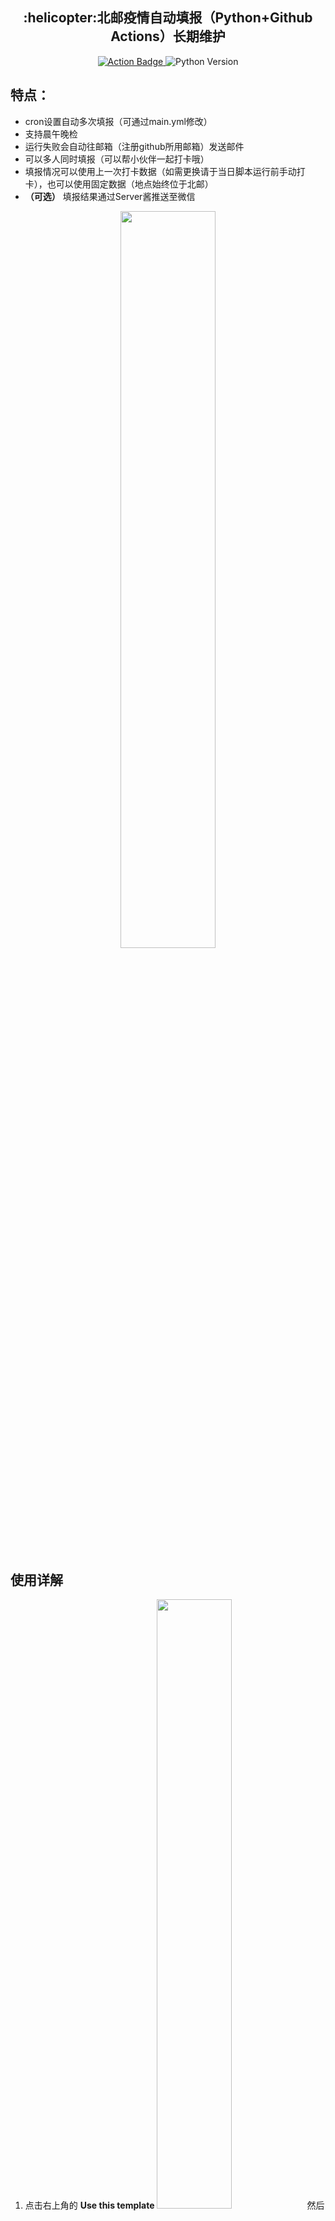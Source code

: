 <h2 align="center">:helicopter:北邮疫情自动填报（Python+Github Actions）长期维护</h2>
<p align="center">
    <a href="https://github.com/zzp-seeker/bupt-ncov-auto-report/actions/workflows/main.yml">
        <img src="https://github.com/zzp-seeker/bupt-ncov-auto-report/actions/workflows/main.yml/badge.svg?branch=master" alt="Action Badge">
    </a>
    <img src="https://img.shields.io/badge/python-%3d%203.7-blue" alt="Python Version">
</p>



## 特点：

- cron设置自动多次填报（可通过main.yml修改）
- 支持晨午晚检
- 运行失败会自动往邮箱（注册github所用邮箱）发送邮件
- 可以多人同时填报（可以帮小伙伴一起打卡哦）
- 填报情况可以使用上一次打卡数据（如需更换请于当日脚本运行前手动打卡），也可以使用固定数据（地点始终位于北邮）
- **（可选）** 填报结果通过Server酱推送至微信
  ​

<div align="center">
<img src='img/0.png' width=55%/>
</div>




## 使用详解

1. 点击右上角的 **Use this template** <img src="img/2.png" width="50%">然后给仓库随便起一个名字，点击 **Create repository from template**
2. 点击 **Settings** ，进入 **Secrets** 页面，点击右上角的 **New repository secret**，流程如下图所示
<div align="center">
<img src="img/3.png" width="90%">
</div>

3. 一共有**两**个secret，第一个Name填**USERS**，Value按照如下格式填写：

```python
[
    (学号:str,密码:str,用户名:str,0 or 1),
    (学号:str,密码:str,用户名:str,0 or 1),
    (学号:str,密码:str,用户名:str,0 or 1),
    ... 如果还有则继续往后面加
]
```

相当于**列表**里面有很多**元组**，每个元组代表一个用户，可以有任意多个。每个元组有**四个元素**，前两个分别为**学号**和**密码**，字符串格式（可自行通过 [https://app.bupt.edu.cn/ncov/wap/default/index](https://app.bupt.edu.cn/ncov/wap/default/index) 登陆验证账号密码正确性，密码一般为身份证后8位），第三个为**用户名**（随便填，用于控制台与Server显示），第四个为是否用上一次打卡数据，**0或者1**，0代表使用上一次打卡数据（**某一次自己在脚本运行前打卡之后都采用这次打卡数据**），1代表使用固定数据（固定数据的地点始终位于北邮）。该USERS在代码中会以python的eval(USERS)执行，故USERS符合python语法即可。以下是一个样例：

<div align="center">
	<img src="img/4.png" width="55%">
</div>


4. 第二个secret的Name填写**SERVER_KEY**，如果不配置Server酱微信推送，那么Value里填写**0**即可，如果想配置的话看下一点
5. **（可选）** Value填写Server酱的SendKey（在这里查看 [https://sct.ftqq.com/sendkey](https://sct.ftqq.com/sendkey)），在此之前需要微信注册企业号，并加入Server酱内部应用，具体流程见 [https://sct.ftqq.com/forward](https://sct.ftqq.com/forward)，看起来比较多，但也不是很麻烦，一步步照做即可

最后Actions secrets效果：

<div align="center">
<img src="img/5.png" width="100%">
</div>

6. 点击上方**Actions**按钮：

<img src="img/6.png" width="100%">

点击左侧的**BUPT ncov auto-report Python**,再点击右侧的**Run workflow**,如下图所示：

<div align="center">
<img src="img/7.png" width="100%">
</div>

点击这个workflow（没看到的话请刷新一下），然后再次点进去jobs查看执行情况

<div align="center">
<img src="img/8.png" >
</div>

7. 如果准确按照上述步骤执行，你应该会看到类似的如下输出：

<div align="center">
<img src="img/9.png" width="95%">
</div>

若想查看上图一样具体填报信息需要取消注释main.py的75行

**恭喜你，你还有你的小伙伴不用为被催打卡而烦恼了~**


## 参数更改：
### 更改每日打卡时间
在 .github/workflows/main.yml 中来设置每天运行的时间：
```python
on:
  schedule:
    - cron: "*/20 16,23 * * *"
```
cron里的"\*/20 16,23 * * \*"代表 at every 20th minute past hour 16 and 23，然而这是UTC，北京时间为UTC+8，代表0点与7点之后每隔20分钟
[https://crontab.guru/#*/10_16,23_*_*_*](https://crontab.guru/#*/10_16,23_*_*_*) 用这个网站来选取你想要的时间
### 更改打卡的固定数据
在 [https://app.bupt.edu.cn/ncov/wap/default/index](https://app.bupt.edu.cn/ncov/wap/default/index) 进行填报，全部填完后最后不要提交，f12打开控制台，在Console页面下输入代码vm.info回车得到填报数据，替换掉 constant.py 里的INFO变量


## Credit
参考了[ipid/bupt-ncov-report](https://github.com/ipid/bupt-ncov-report) 与 [zzp-seeker/bupt-ncov-report-action](https://github.com/zzp-seeker/bupt-ncov-auto-report), 十分感谢

## License
MIT © [RunpuWei](https://github.com/RunpuWei)

### 好用的话别忘了:star:哦 :wink:


